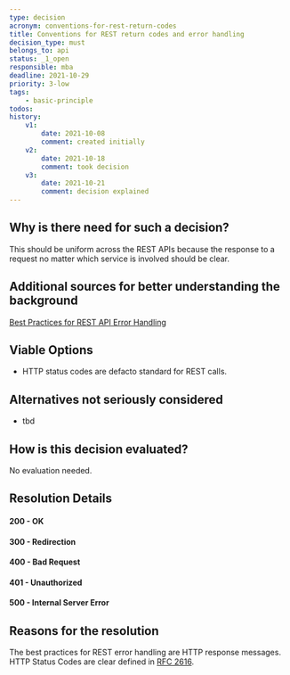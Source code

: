 ```yaml
---
type: decision
acronym: conventions-for-rest-return-codes
title: Conventions for REST return codes and error handling
decision_type: must
belongs_to: api
status: _1_open
responsible: mba
deadline: 2021-10-29
priority: 3-low
tags:
    - basic-principle
todos:
history:
    v1:
        date: 2021-10-08
        comment: created initially
    v2:
        date: 2021-10-18
        comment: took decision
    v3:
        date: 2021-10-21
        comment: decision explained
---
```


## Why is there need for such a decision?

This should be uniform across the REST APIs because the response to a request no matter which service is involved 
should be clear.

## Additional sources for better understanding the background

[Best Practices for REST API Error Handling](https://www.baeldung.com/rest-api-error-handling-best-practices)

## Viable Options

* HTTP status codes are defacto standard for REST calls.

## Alternatives not seriously considered

* tbd

## How is this decision evaluated?

No evaluation needed.

 
## Resolution Details

#### 200 - OK
#### 300 - Redirection
#### 400 - Bad Request
#### 401 - Unauthorized
#### 500 - Internal Server Error

## Reasons for the resolution

The best practices for REST error handling are HTTP response messages. 
HTTP Status Codes are clear defined in [RFC 2616](https://www.ietf.org/rfc/rfc2616.txt).
